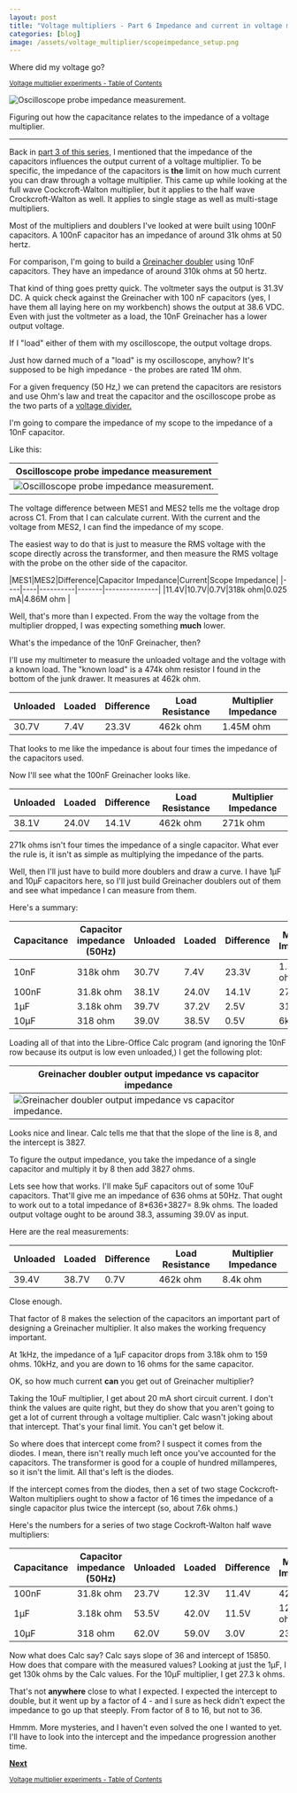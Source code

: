 ```yaml
---
layout: post
title: "Voltage multipliers - Part 6 Impedance and current in voltage multipliers"
categories: [blog]
image: /assets/voltage_multiplier/scopeimpedance_setup.png
---   
```


Where did my voltage go?

<sub>[Voltage multiplier experiments - Table of Contents](2-voltagemultiplier-toc)</sub>

![Oscilloscope probe impedance measurement.](/assets/voltage_multiplier/scopeimpedance_setup.png)

Figuring out how the capacitance relates to the impedance of a voltage multiplier.

-----------------------------

Back in [part 3 of this series,](diode-capacitors-volts-pt3) I mentioned that the impedance of the capacitors influences the output current of a voltage multiplier.  To be specific, the impedance of the capacitors is **the** limit on how much current you can draw through a voltage multiplier.  This came up while looking at the full wave Cockcroft-Walton multiplier, but it applies to the half wave Crockcroft-Walton as well.  It applies to single stage as well as multi-stage multipliers.

Most of the multipliers and doublers I've looked at were built using 100nF capacitors.  A 100nF capacitor has an impedance of around 31k ohms at 50 hertz.

For comparison, I'm going to build a [Greinacher doubler](diode-capacitors-volts-pt2) using 10nF capacitors.  They have an impedance of around 310k ohms at 50 hertz.

That kind of thing goes pretty quick.  The voltmeter says the output is 31.3V DC.  A quick check against the Greinacher with 100 nF capacitors (yes, I have them all laying here on my workbench) shows the output at 38.6 VDC.  Even with just the voltmeter as a load, the 10nF Greinacher has a lower output voltage.

If I "load" either of them with my oscilloscope, the output voltage drops.

Just how darned much of a "load" is my oscilloscope, anyhow?  It's supposed to be high impedance - the probes are rated 1M ohm.

For a given frequency (50 Hz,) we can pretend the capacitors are resistors and use Ohm's law and treat the capacitor and the oscilloscope probe as the two parts of a [voltage divider.](https://en.wikipedia.org/wiki/Voltage_divider)

I'm going to compare the impedance of my scope to the impedance of a 10nF capacitor.

Like this:

|Oscilloscope probe impedance measurement|
|--------------------------|
|![Oscilloscope probe impedance measurement.](/assets/voltage_multiplier/scopeimpedance_setup.png)|

The voltage difference between MES1 and MES2 tells me the voltage drop across C1.  From that I can calculate current.  With the current and the voltage from MES2, I can find the impedance of my scope.

The easiest way to do that is just to measure the RMS voltage with the scope directly across the transformer, and then measure the RMS voltage with the probe on the other side of the capacitor.

|MES1|MES2|Difference|Capacitor Impedance|Current|Scope Impedance|
|----|----|----------|-------|---------------|
|11.4V|10.7V|0.7V|318k ohm|0.025 mA|4.86M ohm |

Well, that's more than I expected.  From the way the voltage from the multiplier dropped, I was expecting something **much** lower.

What's the impedance of the 10nF Greinacher, then?

I'll use my multimeter to measure the unloaded voltage and the voltage with a known load.  The "known load" is a 474k ohm resistor I found in the bottom of the junk drawer.  It measures at 462k ohm.


|Unloaded|Loaded|Difference|Load Resistance|Multiplier Impedance|
|----|----|----------|-------|---------------|
|30.7V|7.4V|23.3V|462k ohm|1.45M ohm |

That looks to me like the impedance is about four times the impedance of the capacitors used.

Now I'll see what the 100nF Greinacher looks like.

|Unloaded|Loaded|Difference|Load Resistance|Multiplier Impedance|
|----|----|----------|-------|---------------|
|38.1V|24.0V|14.1V|462k ohm|271k ohm |

271k ohms isn't four times the impedance of a single capacitor.  What ever the rule is, it isn't as simple as multiplying the impedance of the parts.

Well, then I'll just have to build more doublers and draw a curve.  I have 1µF and 10µF capacitors here, so I'll just build Greinacher doublers out of them and see what impedance I can measure from them.

Here's a summary:

|Capacitance|Capacitor impedance (50Hz)|Unloaded|Loaded|Difference|Multiplier Impedance|
|-----------|--------------------------|--------|------|---------|---------------------|
|       10nF|                  318k ohm|   30.7V|  7.4V|    23.3V|            1.45M ohm|
|      100nF|                 31.8k ohm|   38.1V| 24.0V|    14.1V|             271k ohm|
|        1µF|                 3.18k ohm|   39.7V| 37.2V|     2.5V|            31.1k ohm|
|       10µF|                   318 ohm|   39.0V| 38.5V|     0.5V|               6k ohm|

Loading all of that into the Libre-Office Calc program (and ignoring the 10nF row because its output is low even unloaded,) I get the following plot:

|Greinacher doubler output impedance vs capacitor impedance|
|----------------------------------------------------------|
|![Greinacher doubler output impedance vs capacitor impedance.](/assets/voltage_multiplier/Greinacher_OutputImpedance.png)|

Looks nice and linear.  Calc tells me that that the slope of the line is 8, and the intercept is 3827.

To figure the output impedance, you take the impedance of a single capacitor and multiply it by 8 then add 3827 ohms.

Lets see how that works.  I'll make 5µF capacitors out of some 10uF capacitors. That'll give me an impedance of 636 ohms at 50Hz.  That ought to work out to a total impedance of 8*636+3827= 8.9k ohms.  The loaded output voltage ought to be around 38.3, assuming 39.0V as input.

Here are the real measurements:

|Unloaded|Loaded|Difference|Load Resistance|Multiplier Impedance|
|----|----|----------|-------|---------------|
|39.4V|38.7V|0.7V|462k ohm|8.4k ohm |

Close enough.

That factor of 8 makes the selection of the capacitors an important part of designing a Greinacher multiplier.  It also makes the working frequency important.

At 1kHz, the impedance of a 1µF capacitor drops from 3.18k ohm to 159 ohms.  10kHz, and you are down to 16 ohms for the same capacitor.

OK, so how much current **can** you get out of Greinacher multiplier?

Taking the 10uF multiplier, I get about 20 mA short circuit current.  I don't think the values are quite right, but they do show that you aren't going to get a lot of current through a voltage multiplier.  Calc wasn't joking about that intercept.  That's your final limit.  You can't get below it.

So where does that intercept come from?  I suspect it comes from the diodes.  I mean, there isn't really much left once you've accounted for the capacitors.  The transformer is good for a couple of hundred millamperes, so it isn't the limit.  All that's left is the diodes.

If the intercept comes from the diodes, then a set of two stage Cockcroft-Walton multipliers ought to show a factor of 16 times the impedance of a single capacitor plus twice the intercept (so, about 7.6k ohms.)

Here's the numbers for a series of two stage Cockroft-Walton half wave multipliers:

|Capacitance|Capacitor impedance (50Hz)|Unloaded|Loaded|Difference|Multiplier Impedance|
|-----------|--------------------------|--------|------|---------|---------------------|
|      100nF|                 31.8k ohm|   23.7V| 12.3V|    11.4V|             428k ohm|
|        1µF|                 3.18k ohm|   53.5V| 42.0V|    11.5V|           126.5k ohm|
|       10µF|                   318 ohm|   62.0V| 59.0V|     3.0V|            23.5k ohm|

Now what does Calc say?  Calc says slope of 36 and intercept of 15850.  How does that compare with the measured values? Looking at just the 1µF, I get 130k ohms by the Calc values. For the 10µF multiplier, I get 27.3 k ohms.

That's not **anywhere** close to what I expected.  I expected the intercept to double, but it went up by a factor of 4 - and I sure as heck didn't expect the impedance to go up that steeply. From factor of 8 to 16, but not to 36.

Hmmm.  More mysteries, and I haven't even solved the one I wanted to yet.  I'll have to look into the intercept and the impedance progression another time.

[**Next**](diode-capacitors-volts-pt7)

<sub>[Voltage multiplier experiments - Table of Contents](2-voltagemultiplier-toc)</sub>
